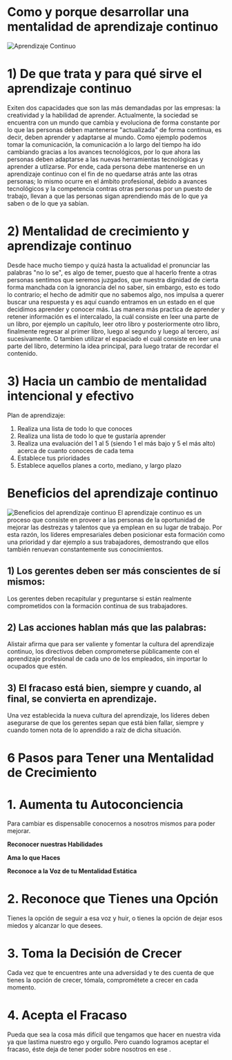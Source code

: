 Como y porque desarrollar una mentalidad de aprendizaje continuo
================================================================

![Aprendizaje Continuo](https://pabloaracil.es/wp-content/uploads/2018/05/aprendizaje-continuo.png)

# 1) De que trata y para qué sirve el aprendizaje continuo
Exiten dos capacidades que son las más demandadas por las empresas: la creatividad y la habilidad de aprender.
Actualmente, la sociedad se encuentra con un mundo que cambia y evoluciona de forma constante por lo que las
personas deben mantenerse "actualizada" de forma continua, es decir, deben aprender y adaptarse al mundo.
Como ejemplo podemos tomar la comunicación, la comunicación a lo largo del tiempo ha ido cambiando gracias a
los avances tecnológicos, por lo que ahora las personas deben adaptarse a las nuevas herramientas tecnológicas
y aprender a utlizarse. Por ende, cada persona debe mantenerse en un aprendizaje continuo con el fin de no
quedarse atrás ante las otras personas; lo mismo ocurre en el ámbito profesional, debido a avances tecnológicos
y la competencia contras otras personas por un puesto de trabajo, llevan a que las personas sigan aprendiendo más
de lo que ya saben o de lo que ya sabían.

# 2) Mentalidad de crecimiento y aprendizaje continuo
Desde hace mucho tiempo y quizá hasta la actualidad el pronunciar las palabras "no lo se", es algo de temer, puesto
que al hacerlo frente a otras personas sentimos que seremos juzgados, que nuestra dignidad de cierta forma
manchada con la ignorancia del no saber, sin embargo, esto es todo lo contrario; el hecho de admitir que no sabemos
algo, nos impulsa a querer buscar una respuesta y es aquí cuando entramos en un estado en el que decidimos 
aprender y conocer más. Las manera más practica de aprender y retener información es el intercalado, la cuál
consiste en leer una parte de un libro, por ejemplo un capítulo, leer otro libro y posteriormente otro libro,
finalmente regresar al primer libro, luego al segundo y luego al tercero, así sucesivamente. O tambien utilizar
el espaciado el cuál consiste en leer una parte del libro, determino la idea principal, para luego tratar de
recordar el contenido.

# 3) Hacia un cambio de mentalidad intencional y efectivo
Plan de aprendizaje:
1) Realiza una lista de todo lo que conoces
2) Realiza una lista de todo lo que te gustaría aprender
3) Realiza una evaluación del 1 al 5 (siendo 1 el más bajo y 5 el más alto) acerca de cuanto conoces de cada tema
4) Establece tus prioridades
5) Establece aquellos planes a corto, mediano, y largo plazo

# Beneficios del aprendizaje continuo
![Beneficios del aprendizaje continuo](https://www.hrconnect.cl/wp-content/uploads/2017/05/Captura-de-pantalla-2017-05-08-a-las-23.43.37-768x479.png)
El aprendizaje continuo es un proceso que consiste en proveer a las personas de la oportunidad de mejorar las destrezas y talentos que ya emplean en su lugar de trabajo. Por esta razón, los líderes empresariales deben posicionar esta formación como una prioridad y dar ejemplo a sus trabajadores, demostrando que ellos también renuevan constantemente sus conocimientos.

## 1) Los gerentes deben ser más conscientes de sí mismos:
Los gerentes deben recapitular y preguntarse si están realmente comprometidos con la formación continua de sus trabajadores. 

## 2) Las acciones hablan más que las palabras:
Alistair afirma que para ser valiente y fomentar la cultura del aprendizaje continuo, los directivos deben comprometerse públicamente con el aprendizaje profesional de cada uno de los empleados, sin importar lo ocupados que estén. 

## 3) El fracaso está bien, siempre y cuando, al final, se convierta en aprendizaje. 
Una vez establecida la nueva cultura del aprendizaje, los líderes deben asegurarse de que los gerentes sepan que está bien fallar, siempre y cuando tomen nota de lo aprendido a raíz de dicha situación. 


# 6 Pasos para Tener una Mentalidad de Crecimiento

# 1. Aumenta tu Autoconciencia

Para cambiar es dispensablle conocernos a nosotros mismos para poder  mejorar.

**Reconocer nuestras Habilidades**

**Ama lo que Haces**

**Reconoce a la Voz de tu Mentalidad Estática**
# 2. Reconoce que Tienes una Opción

Tienes la opción de seguir a esa voz y huir, o tienes la opción de dejar esos miedos y alcanzar lo que desees.

# 3. Toma la Decisión de Crecer

Cada vez que te encuentres ante una adversidad y te des cuenta de que tienes la opción de crecer, tómala, comprométete a crecer en cada momento.

# 4. Acepta el Fracaso

Pueda que sea la cosa más difícil que tengamos que hacer en nuestra vida ya que lastima nuestro ego y orgullo. Pero cuando logramos aceptar el fracaso, éste deja de tener poder sobre nosotros en ese .